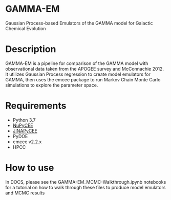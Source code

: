 # GAMMA-EM
Gaussian Process-based Emulators of the GAMMA model for Galactic Chemical Evolution

# Description
GAMMA-EM is a pipeline for comparison of the GAMMA model with observational data taken from the APOGEE survey and McConnachie 2012. It utilizes Gaussian Process regression to create model emulators for GAMMA, then uses the emcee package to run Markov Chain Monte Carlo simulations to explore the parameter space.

# Requirements  
* Python 3.7
* [NuPyCEE](https://github.com/NuGrid/NuPyCEE)   
* [JINAPyCEE](https://github.com/becot85/JINAPyCEE/tree/master_carleen)  
* PyDOE 
* emcee v2.2.x
* HPCC  

# How to use
In DOCS, please see the GAMMA-EM_MCMC-Walkthrough.ipynb notebooks for a tutorial on how to walk through these files to produce model emulators and MCMC results

